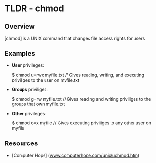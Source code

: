 TLDR - chmod
============

Overview
--------

[chmod] is a UNIX command that changes file access rights for users

Examples
--------

- **User** privileges:
	
	$ chmod u=rwx myfile.txt  // Gives reading, writing, and executing priviliges to the user on myfile.txt

- **Groups** priviliges:
	
	$ chmod g=rw myfile.txt  // Gives reading and writing priviliges to the groups that own myfile.txt

- **Other** privileges:
	
	$ chmod o=x myfile       // Gives executing priviliges to any other user on myfile

Resources
---------

- [Computer Hope] (www.computerhope.com/unix/uchmod.htm)
